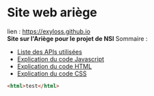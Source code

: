 # Site web ariège
lien : https://exyloss.github.io <br>
**Site sur l'Ariège pour le projet de NSI**
Sommaire :
<ul>
  <li><a href="">Liste des APIs utilisées</a></li>
  <li><a href="">Explication du code Javascript</a></li>
  <li><a href="">Explication du code HTML</a></li>
  <li><a href="">Explication du code CSS</a></li>
</ul>

```html
<html>test</html>
```
